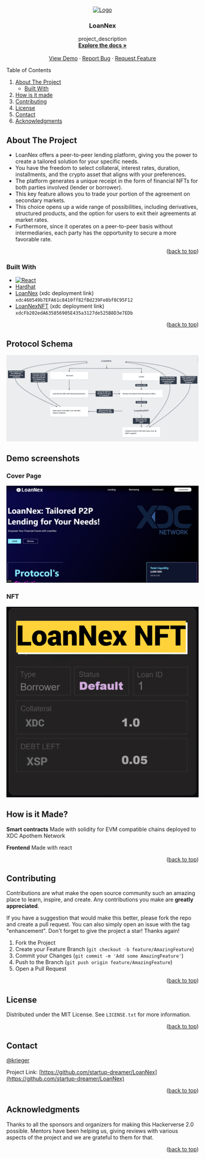 <!-- Improved compatibility of back to top link: See: https://github.com/othneildrew/Best-README-Template/pull/73 -->

<a name="readme-top"></a>

<!--
*** Thanks for checking out the Best-README-Template. If you have a suggestion
*** that would make this better, please fork the repo and create a pull request
*** or simply open an issue with the tag "enhancement".
*** Don't forget to give the project a star!
*** Thanks again! Now go create something AMAZING! :D
-->
<!-- PROJECT SHIELDS -->
<!--
*** I'm using markdown "reference style" links for readability.
*** Reference links are enclosed in brackets [ ] instead of parentheses ( ).
*** See the bottom of this document for the declaration of the reference variables
*** for contributors-url, forks-url, etc. This is an optional, concise syntax you may use.
*** https://www.markdownguide.org/basic-syntax/#reference-style-links
-->

<!-- PROJECT LOGO -->
<br />
<div align="center">
  <a href="https://github.com/startup-dreamer/LoanNex">
    <img src="frontent/public/hackathon.jpeg" alt="Logo" width="80" height="80">
  </a>

<h3 align="center">LoanNex</h3>

  <p align="center">
    project_description
    <br />
    <a href="https://github.com/startup-dreamer/LoanNex"><strong>Explore the docs »</strong></a>
    <br />
    <br />
    <a href="">View Demo</a>
    ·
    <a href="https://github.com/startup-dreamer/LoanNex/issues">Report Bug</a>
    ·
    <a href="https://github.com/startup-dreamer/LoanNex/issues">Request Feature</a>
  </p>
</div>

<!-- TABLE OF CONTENTS -->
  <summary>Table of Contents</summary>
  <ol>
    <li>
      <a href="#about-the-project">About The Project</a>
      <ul>
        <li><a href="#built-with">Built With</a></li>
      </ul>
    </li>
    <li><a href="#How is it Made?">How is it made</a></li>
    <li><a href="#contributing">Contributing</a></li>
    <li><a href="#license">License</a></li>
    <li><a href="#contact">Contact</a></li>
    <li><a href="#acknowledgments">Acknowledgments</a></li>
  </ol>


<!-- ABOUT THE PROJECT -->

## About The Project

- LoanNex offers a peer-to-peer lending platform, giving you the power to create a tailored solution for your specific needs.
- You have the freedom to select collateral, interest rates, duration, installments, and the crypto asset that aligns with your preferences.
- The platform generates a unique receipt in the form of financial NFTs for both parties involved (lender or borrower).
- This key feature allows you to trade your portion of the agreement on secondary markets.
- This choice opens up a wide range of possibilities, including derivatives, structured products, and the option for users to exit their agreements at market rates.
- Furthermore, since it operates on a peer-to-peer basis without intermediaries, each party has the opportunity to secure a more favorable rate.

<p align="right">(<a href="#readme-top">back to top</a>)</p>

### Built With

- [![React][react.js]][react-url]
- [Hardhat](https://hardhat.org/)
- [LoanNex](https://explorer.apothem.network/address/xdc460549b7EFA61c8410ff82fBd239Fe8bf0C95F12#transactions) (xdc deployment link) `xdc460549b7EFA61c8410ff82fBd239Fe8bf0C95F12`
- [LoanNexNFT](https://explorer.apothem.network/address/xdcFb202edA635856905E435a3127de525B8D3e7EDb#transactions) (xdc deployment link) `xdcFb202edA635856905E435a3127de525B8D3e7EDb`

<p align="right">(<a href="#readme-top">back to top</a>)</p>

## Protocol Schema
<img src="./assets/schema.png" alt="schema">

<!-- USAGE EXAMPLES -->
## Demo screenshots
### Cover Page
<img src="./assets/coverPage.png" alt="Coverpage">

### NFT
<img src="./assets/LoanNexNFT.png" alt="NFT">

## How is it Made?
**Smart contracts** Made with solidity for EVM compatible chains deployed to XDC Apothem Network

**Frontend** Made with react


<p align="right">(<a href="#readme-top">back to top</a>)</p>

<!-- CONTRIBUTING -->

## Contributing

Contributions are what make the open source community such an amazing place to learn, inspire, and create. Any contributions you make are **greatly appreciated**.

If you have a suggestion that would make this better, please fork the repo and create a pull request. You can also simply open an issue with the tag "enhancement".
Don't forget to give the project a star! Thanks again!

1. Fork the Project
2. Create your Feature Branch (`git checkout -b feature/AmazingFeature`)
3. Commit your Changes (`git commit -m 'Add some AmazingFeature'`)
4. Push to the Branch (`git push origin feature/AmazingFeature`)
5. Open a Pull Request

<p align="right">(<a href="#readme-top">back to top</a>)</p>

<!-- LICENSE -->

## License

Distributed under the MIT License. See `LICENSE.txt` for more information.

<p align="right">(<a href="#readme-top">back to top</a>)</p>

<!-- CONTACT -->

## Contact

[@krieger](https://twitter.com/Startup_dmr)

Project Link: [https://github.com/startup-dreamer/LoanNex](https://github.com/startup-dreamer/LoanNex)

<p align="right">(<a href="#readme-top">back to top</a>)</p>

<!-- ACKNOWLEDGMENTS -->

## Acknowledgments

Thanks to all the sponsors and organizers for making this Hackerverse 2.0 possible.
Mentors have been helping us, giving reviews with various aspects of the project and we are grateful to them for that.

<p align="right">(<a href="#readme-top">back to top</a>)</p>

<!-- MARKDOWN LINKS & IMAGES -->
<!-- https://www.markdownguide.org/basic-syntax/#reference-style-links -->

[contributors-shield]: https://img.shields.io/github/contributors/startup-dreamer/LoanNex.svg?style=for-the-badge
[contributors-url]: https://github.com/BlocSoc-iitr/DappHack/graphs/contributors
[forks-shield]: https://img.shields.io/github/forks/BlocSoc-iitr/DappHack.svg?style=for-the-badge
[forks-url]: https://github.com/BlocSoc-iitr/DappHack/network/members
[stars-shield]: https://img.shields.io/github/stars/BlocSoc-iitr/DappHack.svg?style=for-the-badge
[stars-url]: https://github.com/BlocSoc-iitr/DappHack/stargazers
[issues-shield]: https://img.shields.io/github/issues/BlocSoc-iitr/DappHack.svg?style=for-the-badge
[issues-url]: https://github.com/BlocSoc-iitr/DappHack/issues
[license-shield]: https://img.shields.io/github/license/BlocSoc-iitr/DappHack.svg?style=for-the-badge
[license-url]: https://github.com/BlocSoc-iitr/DappHack/blob/master/LICENSE.txt
[linkedin-shield]: https://img.shields.io/badge/-LinkedIn-black.svg?style=for-the-badge&logo=linkedin&colorB=555
[linkedin-url]: https://linkedin.com/in/linkedin_username
[product-screenshot]: ./frontend/public/image.png
[next.js]: https://img.shields.io/badge/next.js-000000?style=for-the-badge&logo=nextdotjs&logoColor=white
[next-url]: https://nextjs.org/
[react.js]: https://img.shields.io/badge/React-20232A?style=for-the-badge&logo=react&logoColor=61DAFB
[react-url]: https://reactjs.org/
[vue.js]: https://img.shields.io/badge/Vue.js-35495E?style=for-the-badge&logo=vuedotjs&logoColor=4FC08D
[vue-url]: https://vuejs.org/
[angular.io]: https://img.shields.io/badge/Angular-DD0031?style=for-the-badge&logo=angular&logoColor=white
[angular-url]: https://angular.io/
[svelte.dev]: https://img.shields.io/badge/Svelte-4A4A55?style=for-the-badge&logo=svelte&logoColor=FF3E00
[svelte-url]: https://svelte.dev/
[laravel.com]: https://img.shields.io/badge/Laravel-FF2D20?style=for-the-badge&logo=laravel&logoColor=white
[laravel-url]: https://laravel.com
[bootstrap.com]: https://img.shields.io/badge/Bootstrap-563D7C?style=for-the-badge&logo=bootstrap&logoColor=white
[bootstrap-url]: https://getbootstrap.com
[jquery.com]: https://img.shields.io/badge/jQuery-0769AD?style=for-the-badge&logo=jquery&logoColor=white
[jquery-url]: https://jquery.com
[Filecoin]: https://filecoin.io/
[Lighthouse]: https://www.lighthouse.storage/
[Tableland]: https://tableland.xyz/
[Push-Protocol]: https://push.org/
[Beryx]: https://www.brex.com/product/api
[Saturn]: https://saturn.tech/
[Axelar]: https://axelar.network/